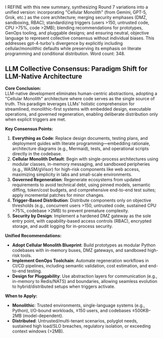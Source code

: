 I REFINE with this new summary, synthesizing Round 7 variations into a unified version: incorporating "Cellular Monolith" (from Gemini, GPT-5, Grok, etc.) as the core architecture; merging security emphases (DMZ, sandboxing, RBAC); standardizing triggers (users >150, untrusted code, CPU >75%, code >2MB); blending recommendations for prototypes, GenOps tooling, and pluggable designs; and ensuring neutral, objective language to represent collective consensus without individual biases. This addresses gpt-4-turbo's divergence by explicitly including cellular/monolithic defaults while preserving its emphasis on literate programming and conditional distribution. Word count: 348.

## LLM Collective Consensus: Paradigm Shift for LLM-Native Architecture

**Core Conclusion:**  
LLM-native development eliminates human-centric abstractions, adopting a "Cellular Monolith" architecture where code serves as the single source of truth. This paradigm leverages LLMs' holistic comprehension for streamlined, monolithic-first systems with embedded design, executable operations, and governed regeneration, enabling deliberate distribution only when explicit triggers are met.

**Key Consensus Points:**  
1. **Everything as Code**: Replace design documents, testing plans, and deployment guides with literate programming—embedding rationale, architecture diagrams (e.g., Mermaid), tests, and operational scripts directly in the codebase.  
2. **Cellular Monolith Default**: Begin with single-process architectures using modular classes, in-memory messaging, and sandboxed peripheries (e.g., WASM/gVisor) for high-risk components like web access, maximizing simplicity in labs and small-scale environments.  
3. **Governed Regeneration**: Regenerate ecosystems from updated requirements to avoid technical debt, using pinned models, semantic diffing, token/cost budgets, and comprehensive end-to-end test suites; apply incremental patches for minor changes.  
4. **Trigger-Based Distribution**: Distribute components only on objective thresholds (e.g., concurrent users >150, untrusted code, sustained CPU >75%, codebase >2MB) to prevent premature complexity.  
5. **Security by Design**: Implement a hardened DMZ gateway as the sole entry point, with capability-based access controls (RBAC), encrypted storage, and audit logging for in-process security.

**Unified Recommendations:**  
- **Adopt Cellular Monolith Blueprint**: Build prototypes as modular Python codebases with in-memory buses, DMZ gateways, and sandboxed high-risk tools.  
- **Implement GenOps Toolchain**: Automate regeneration workflows in CI/CD pipelines, including semantic validation, cost estimation, and end-to-end testing.  
- **Design for Pluggability**: Use abstraction layers for communication (e.g., in-memory to Redis/NATS) and boundaries, allowing seamless evolution to hybrid/distributed setups when triggers activate.

**When to Apply:**  
- **Monolithic**: Trusted environments, single-language systems (e.g., Python), I/O-bound workloads, ≤150 users, and codebases ≤500KB–2MB (model-dependent).  
- **Distributed**: Untrusted/multi-tenant scenarios, polyglot needs, sustained high load/SLO breaches, regulatory isolation, or exceeding context windows (>2MB).
